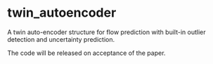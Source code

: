 # twin_autoencoder
A twin auto-encoder structure for flow prediction with built-in outlier detection and uncertainty prediction.

The code will be released on acceptance of the paper.
